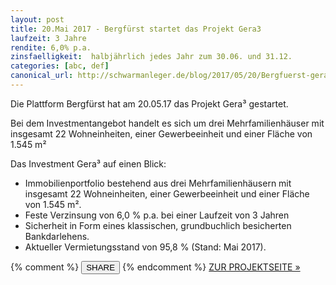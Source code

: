 ```yaml
---
layout: post
title: 20.Mai 2017 - Bergfürst startet das Projekt Gera3
laufzeit: 3 Jahre
rendite: 6,0% p.a.
zinsfaelligkeit:  halbjährlich jedes Jahr zum 30.06. und 31.12.
categories: [abc, def]
canonical_url: http://schwarmanleger.de/blog/2017/05/20/Bergfuerst-gera3.html
---
```


<p>Die Plattform Bergfürst hat am 20.05.17 das Projekt Gera³ gestartet.</p>

<p>Bei dem Investmentangebot handelt es sich um drei Mehrfamilienhäuser mit insgesamt 22 Wohneinheiten, einer Gewerbeeinheit und einer Fläche von 1.545 m²</p>

<p>Das Investment Gera³ auf einen Blick:</p>
<ul>
    <li>Immobilienportfolio bestehend aus drei Mehrfamilienhäusern mit insgesamt 22 Wohneinheiten, einer Gewerbeeinheit und einer Fläche von 1.545 m².</li>
    <li>Feste Verzinsung von 6,0 % p.a. bei einer Laufzeit von 3 Jahren</li>
    <li>Sicherheit in Form eines klassischen, grundbuchlich besicherten Bankdarlehens.</li>
    <li>Aktueller Vermietungsstand von 95,8 % (Stand: Mai 2017).</li>
</ul>

<div class="blogbottom">
    {% comment %}
    <button>SHARE</button>
    {% endcomment %}
    <a href="https://de.bergfuerst.com/immobilien/gera" class="ampstart-btn">ZUR PROJEKTSEITE &raquo;</a>
</div>

